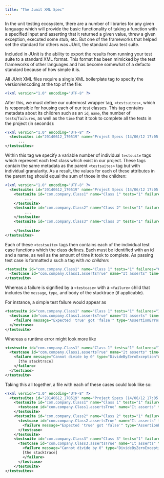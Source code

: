 ```yaml
---
title: "The Junit XML Spec"
---
```


In the unit testing ecosystem, there are a number of libraries for any given language which will provide the basic functionality of taking a function with a specified input and asserting that it returned a given value, threw a given exception, executed some stub, etc. But one of the frameworks that helped set the standard for others was JUnit, the standard Java test suite. 

Included in JUnit is the ability to export the results from running your test suite to a standard XML format. This format has been mimicked by the test frameworks of other languages and has become somewhat of a defacto standard because of how simple it is.

All JUnit XML files require a single XML boilerplate tag to specify the version/encoding at the top of the file:

```xml
<?xml version="1.0" encoding="UTF-8" ?> 
```

After this, we must define our outermost wrapper tag, `<testsuites>`, which is responsible for housing each of our test classes. This tag contains metadata about its children such as an `id`, `name`, the number of `tests`/`failures`, as well as the `time` that it took to complete all the tests in the project (in seconds):

```xml
<?xml version="1.0" encoding="UTF-8" ?> 
  <testsuites id="20140612_170519" name="Project Specs (14/06/12 17:05:19)" tests="3" failures="0" time="0.003">
      ...
</testsuites>
```

Within this tag we specify a variable number of individual `testsuite` tags which represent each test class which exist in our project. These tags contain the same metadata as the parent `<testsuites>` tag but with individual granularity. As a result, the values for each of these attributes in the parent tag should equal the sum of those in the children:

```xml
<?xml version="1.0" encoding="UTF-8" ?> 
  <testsuites id="20140612_170519" name="Project Specs (14/06/12 17:05:19)" tests="3" failures="0" time="0.003">
    <testsuite id="com.company.Class1" name="Class 1" tests="1" failures="0" time="0.001">
         ...
    </testsuite>
    <testsuite id="com.company.Class2" name="Class 2" tests="1" failures="0" time="0.001">
         ...
    </testsuite>
    <testsuite id="com.company.Class3" name="Class 3" tests="1" failures="0" time="0.001">
         ...
    </testsuite>
</testsuites>
```

Each of these `<testsuite>` tags then contains each of the individual test case functions which the class defines. Each must be identified with an id and a name, as well as the amount of time it took to complete. As passing test case is formatted a such a tag with *no children*:

```xml
<testsuite id="com.company.Class1" name="Class 1" tests="1" failures="0" time="0.001">
  <testcase id="com.company.Class1.assertsTrue" name="It asserts" time="0.001"></testcase>
</testsuite>
```

Whereas a failure is signified by a `<testcase>` with a `<failure>` child that includes the `message`, `type`, and body of the stacktrace (if applicable).

For instance, a simple test failure would appear as

```xml
<testsuite id="com.company.Class1" name="Class 1" tests="1" failures="1" time="0.001">
  <testcase id="com.company.Class1.assertsTrue" name="It asserts" time="0.001">
    <failure message="Expected 'true' got 'false'" type="AssertionError"></failure>
  </testcase>
</testsuite>
```

Whereas a runtime error might look more like

```xml
<testsuite id="com.company.Class1" name="Class 1" tests="1" failures="1" time="0.001">
  <testcase id="com.company.Class1.assertsTrue" name="It asserts" time="0.001">
    <failure message="Cannot divide by 0" type="DivideByZeroException">
      [the stacktrace]
    </failure>
  </testcase>
</testsuite>
```

Taking this all together, a file with each of these cases could look like so:

```xml
<?xml version="1.0" encoding="UTF-8" ?> 
  <testsuites id="20140612_170519" name="Project Specs (14/06/12 17:05:19)" tests="3" failures="2" time="0.003">
    <testsuite id="com.company.Class1" name="Class 1" tests="1" failures="0" time="0.001">
      <testcase id="com.company.Class1.assertsTrue" name="It asserts" time="0.001"></testcase>
    </testsuite>
    <testsuite id="com.company.Class2" name="Class 2" tests="1" failures="1" time="0.001">
      <testcase id="com.company.Class2.assertsTrue" name="It asserts" time="0.001">
        <failure message="Expected 'true' got 'false'" type="AssertionError"></failure>
      </testcase>
    </testsuite>
    <testsuite id="com.company.Class3" name="Class 3" tests="1" failures="1" time="0.001">
      <testcase id="com.company.Class3.assertsTrue" name="It asserts" time="0.001">
        <failure message="Cannot divide by 0" type="DivideByZeroException">
        [the stacktrace]
        </failure>
      </testcase>
    </testsuite>
</testsuites>
```